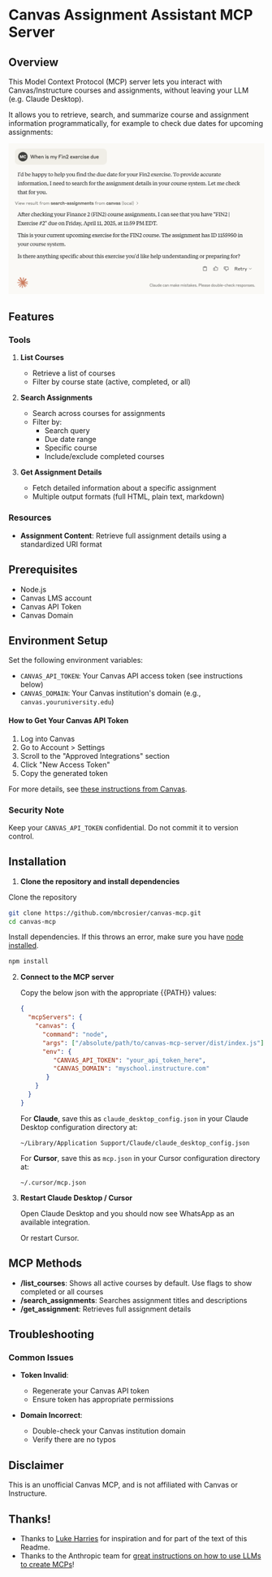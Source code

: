 # Canvas Assignment Assistant MCP Server

## Overview

This Model Context Protocol (MCP) server lets you interact with Canvas/Instructure courses and assignments, without leaving your LLM (e.g. Claude Desktop).

It allows you to retrieve, search, and summarize course and assignment information programmatically, for example to check due dates for upcoming assignments:

![Due Dates](images/due-dates.png)


## Features

### Tools

1. **List Courses**
   - Retrieve a list of courses
   - Filter by course state (active, completed, or all)

2. **Search Assignments**
   - Search across courses for assignments
   - Filter by:
     - Search query
     - Due date range
     - Specific course
     - Include/exclude completed courses

3. **Get Assignment Details**
   - Fetch detailed information about a specific assignment
   - Multiple output formats (full HTML, plain text, markdown)

### Resources

- **Assignment Content**: Retrieve full assignment details using a standardized URI format

## Prerequisites

- Node.js
- Canvas LMS account
- Canvas API Token
- Canvas Domain

## Environment Setup

Set the following environment variables:

- `CANVAS_API_TOKEN`: Your Canvas API access token (see instructions below)
- `CANVAS_DOMAIN`: Your Canvas institution's domain (e.g., `canvas.youruniversity.edu`)

#### How to Get Your Canvas API Token

1. Log into Canvas
2. Go to Account > Settings
3. Scroll to the "Approved Integrations" section
4. Click "New Access Token"
5. Copy the generated token

For more details, see [these instructions from Canvas](https://community.canvaslms.com/t5/Canvas-Basics-Guide/How-do-I-manage-API-access-tokens-in-my-user-account/ta-p/615312).

### Security Note

Keep your `CANVAS_API_TOKEN` confidential. Do not commit it to version control.

## Installation

1.  **Clone the repository and install dependencies**

  Clone the repository
 
   ```bash
   git clone https://github.com/mbcrosier/canvas-mcp.git
   cd canvas-mcp
   ```

   Install dependencies. If this throws an error, make sure you have [node installed](https://nodejs.org/en).

   ```bash
   npm install
   ```

2. **Connect to the MCP server**

   Copy the below json with the appropriate {{PATH}} values:

   ```json
   {
     "mcpServers": {
       "canvas": {
         "command": "node", 
         "args": ["/absolute/path/to/canvas-mcp-server/dist/index.js"], // cd into the repo, run `pwd` and enter the output here
         "env": {
            "CANVAS_API_TOKEN": "your_api_token_here",
            "CANVAS_DOMAIN": "myschool.instructure.com"
          }
       }
     }
   }
   ```

   For **Claude**, save this as `claude_desktop_config.json` in your Claude Desktop configuration directory at:

   ```
   ~/Library/Application Support/Claude/claude_desktop_config.json
   ```

   For **Cursor**, save this as `mcp.json` in your Cursor configuration directory at:

   ```
   ~/.cursor/mcp.json
   ```

3. **Restart Claude Desktop / Cursor**

   Open Claude Desktop and you should now see WhatsApp as an available integration.

   Or restart Cursor.


## MCP Methods
- **/list_courses**: Shows all active courses by default. Use flags to show completed or all courses
- **/search_assignments**: Searches assignment titles and descriptions
- **/get_assignment**: Retrieves full assignment details

## Troubleshooting

### Common Issues

- **Token Invalid**: 
  - Regenerate your Canvas API token
  - Ensure token has appropriate permissions

- **Domain Incorrect**:
  - Double-check your Canvas institution domain
  - Verify there are no typos

## Disclaimer

This is an unofficial Canvas MCP, and is not affiliated with Canvas or Instructure.

## Thanks!

- Thanks to [Luke Harries](https://github.com/lharries) for inspiration and for part of the text of this Readme.
- Thanks to the Anthropic team for [great instructions on how to use LLMs to create MCPs](https://modelcontextprotocol.io/tutorials/building-mcp-with-llms)!
